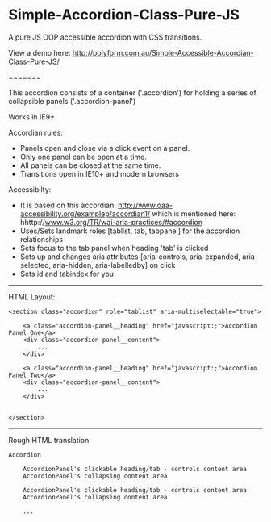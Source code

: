 # Simple-Accordion-Class-Pure-JS

A pure JS OOP accessible accordion with CSS transitions.

View a demo here: http://polyform.com.au/Simple-Accessible-Accordian-Class-Pure-JS/

=======

This accordion consists of a container ('.accordion') for holding a series of 
collapsible panels ('.accordion-panel')

Works in IE9+

Accordian rules:
- Panels open and close via a click event on a panel.
- Only one panel can be open at a time.
- All panels can be closed at the same time.
- Transitions open in IE10+ and modern browsers

Accessibilty:
- It is based on this accordian: http://www.oaa-accessibility.org/examplep/accordian1/ 
    which is mentioned here: hhttp://www.w3.org/TR/wai-aria-practices/#accordion
- Uses/Sets landmark roles [tablist, tab, tabpanel] for the accordion relationships
- Sets focus to the tab panel when heading 'tab' is clicked
- Sets up and changes aria attributes [aria-controls, aria-expanded, aria-selected, aria-hidden, aria-labelledby] on click
- Sets id and tabindex for you

-----------------------------------
HTML Layout:
```
<section class="accordion" role="tablist" aria-multiselectable="true">

    <a class="accordion-panel__heading" href="javascript:;">Accordion Panel One</a>
    <div class="accordion-panel__content">
        ...
    </div>

    <a class="accordion-panel__heading" href="javascript:;">Accordion Panel Two</a>
    <div class="accordion-panel__content">
        ...
    </div>

    
</section>
```
-----------------------------------

Rough HTML translation:
```
Accordion

    AccordionPanel's clickable heading/tab - controls content area
    AccordionPanel's collapsing content area

    AccordionPanel's clickable heading/tab - controls content area
    AccordionPanel's collapsing content area

    ...
```